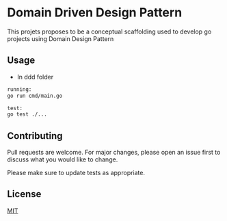 # Domain Driven Design Pattern

This projets proposes to be a conceptual scaffolding used to develop go projects using Domain Design Pattern


## Usage

- In ddd folder
```bash
running:
go run cmd/main.go

test:
go test ./...     
```

## Contributing
Pull requests are welcome. For major changes, please open an issue first to discuss what you would like to change.

Please make sure to update tests as appropriate.

## License
[MIT](https://choosealicense.com/licenses/mit/)